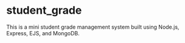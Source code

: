# student_grade
This is a mini student grade management system built using Node.js, Express, EJS, and MongoDB.
